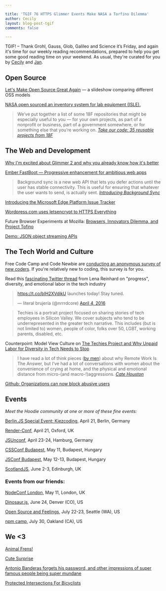```yaml
---

title: 'TGIF 76 HTTPS Glimmer Events Make NASA a Torfino Dilemma'
author: Cecily
layout: blog-post-tgif
comments: false

---
```



TGIF! – Thank Grohl, Gauss, Glob, Galileo and Science it’s Friday, and again it's time for our weekly reading recommendations, prepared to help you get some good reading time on your weekend. As usual, they're curated for you by [Cecily](https://twitter.com/skeskali) and [Jan](https://twitter.com/janl).


## Open Source

[Let's Make Open Source Great Again](http://www.slideshare.net/NadiaEghbal/lets-make-software-great-again-18f-talk) — a slideshow comparing different OSS models

[NASA open sourced an inventory system for lab equipment (ISLE).](https://github.com/nasa/isle)

> We’ve put together a list of some 18F repositories that might be especially useful to you — for your own projects, as part of a nonprofit or business, part of a government somewhere, or for something else that you’re working on.
<cite>[Take our code: 35 reusable projects from 18F](https://18f.gsa.gov/2016/04/06/take-our-code-18f-projects-you-can-reuse/#if-you-help-your-team-work-together)</cite>


## The Web and Development

[Why I'm excited about Glimmer 2 and why you already know how it's better](https://www.linkedin.com/pulse/why-im-excited-glimmer2-you-already-know-its-better-joel-kang)

[Ember FastBoot — Progressive enhancement for ambitious web apps](http://www.ember-fastboot.com/)

> Background sync is a new web API that lets you defer actions until the user has stable connectivity. This is useful for ensuring that whatever the user wants to send, is actually sent. <cite>[Introducing Background Sync
](https://developers.google.com/web/updates/2015/12/background-sync)</cite>

[Introducing the Microsoft Edge Platform Issue Tracker](https://blogs.windows.com/msedgedev/2016/04/06/edgehtml-issue-tracker/)

[Wordpress.com uses letsencrypt to HTTPS Everything](https://en.blog.wordpress.com/2016/04/08/https-everywhere-encryption-for-all-wordpress-com-sites/)

Future Browser Experiments at Mozilla: [Browsers, Innovators Dilemma, and Project Tofino](https://medium.com/project-tofino/browsers-innovators-dilemma-and-project-tofino-ef634c6164f0#.1eqk0wu4v)

[Demo: JSON object streaming APIs](https://twitter.com/jaffathecake/status/718566134983708672)

## The Tech World and Culture

Free Code Camp and Code Newbie are  [conducting an anonymous survey of new coders](https://freecodecamp.typeform.com/to/gc0JJI). If you're relatively new to coding, this survey is for you.

Read this [fascinating Twitter thread](https://twitter.com/lrnrd/status/717324557565235200) from Lena Reinhard on "progress", diversity, and emotional labor in the tech industry

<blockquote class="twitter-tweet" data-lang="en"><p lang="en" dir="ltr"><a href="https://t.co/bIH2XVdikU">https://t.co/bIH2XVdikU</a> launches today! Stay tuned.</p>&mdash; literal brujería (@nrrrdcore) <a href="https://twitter.com/nrrrdcore/status/716991269877100545">April 4, 2016</a></blockquote> <script async src="//platform.twitter.com/widgets.js" charset="utf-8"></script>


> Techies is a portrait project focused on sharing stories of tech employees in Silicon Valley. We cover subjects who tend to be underrepresented in the greater tech narrative. This includes (but is not limited to) women, people of color, folks over 50, LGBT, working parents, disabled, etc.

Counterpoint: Model View Culture on [The Techies Project and Why Unpaid Labor for Diversity in Tech Needs to Stop](https://modelviewculture.com/news/the-techies-project-and-why-unpaid-labor-for-diversity-in-tech-needs-to-stop)

> I have read a lot of think pieces ([by men](http://www.catehuston.com/blog/2016/01/28/advice-for-white-men/ "Advice for White Men &laquo;  Accidentally in Code")) about why Remote Work Is The Answer, but I’ve had a lot of conversations with women about the convenience of crying at home, and the physical and emotional distance from micro-(and macro-!)aggressions.
<cite>[Cate Houston](http://www.catehuston.com/blog/2016/04/07/that-remote-work-think-piece-has-some-glaring-omissions/ "That Remote Work Think Piece Has Some Glaring Omissions (A Rant) &laquo;  Accidentally in Code")</cite>

[Github: Organizations can now block abusive users](https://github.com/blog/2146-organizations-can-now-block-abusive-users)

## Events

_Meet the Hoodie community at one or more of these fine events:_


[Berlin.JS Special Event: Kiezcoding](http://berlinjs.org/kiezcoding), April 21, Berlin, Germany

[Render-Conf](http://2016.render-conf.com/), April 21, Oxford, UK

[JSUnconf](http://2016.jsunconf.eu/), April 23-24, Hamburg, Germany

[CSSConf Budapest](http://cssconfbp.rocks/#speakers), May 11, Budapest, Hungary

[JSConf Budapest](http://jsconfbp.com/#speakers), May 12-13, Budapest, Hungary

[ScotlandJS](http://scotlandjs.com/), June 2-3, Edinburgh, UK

### Events from our friends:

[NodeConf London](http://london.nodeconf.com/), May 11, London, UK

[Dinosaur.js](http://dinosaurjs.org/), June 24, Denver (CO), US

[Open Source and Feelings](http://www.osfeels.com/), July 22-23, Seattle (WA), US

[npm camp](http://npm.github.io/npm-camp/), July 30, Oakland (CA), US


## We <3

[Animal Frens!](https://www.facebook.com/CollectiveEvolutionPage/videos/10153665600208908/)


[Cute Surprise](https://amp.twimg.com/v/3258b690-8845-4ccb-8a38-b8600067d98c)

[Antonio Banderas forgets his password, and other impressions of super famous people being super mundane](https://www.facebook.com/TheSceneVideo/videos/1023101727757180/)

[Protected Intersections For Bicyclists](https://vimeo.com/86721046)